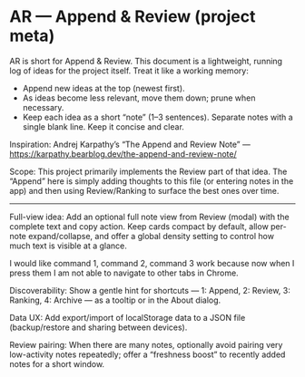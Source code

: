 # AR — Append & Review (project meta)

AR is short for Append & Review. This document is a lightweight, running log of ideas for the project itself. Treat it like a working memory:

- Append new ideas at the top (newest first).
- As ideas become less relevant, move them down; prune when necessary.
- Keep each idea as a short “note” (1–3 sentences). Separate notes with a single blank line. Keep it concise and clear.

Inspiration: Andrej Karpathy’s “The Append and Review Note” — https://karpathy.bearblog.dev/the-append-and-review-note/

Scope: This project primarily implements the Review part of that idea. The “Append” here is simply adding thoughts to this file (or entering notes in the app) and then using Review/Ranking to surface the best ones over time.

---

Full-view idea: Add an optional full note view from Review (modal) with the complete text and copy action. Keep cards compact by default, allow per-note expand/collapse, and offer a global density setting to control how much text is visible at a glance.

I would like command 1, command 2, command 3 work because now when I press them I am not able to navigate to other tabs in Chrome. 

Discoverability: Show a gentle hint for shortcuts — 1: Append, 2: Review, 3: Ranking, 4: Archive — as a tooltip or in the About dialog.

Data UX: Add export/import of localStorage data to a JSON file (backup/restore and sharing between devices).

Review pairing: When there are many notes, optionally avoid pairing very low-activity notes repeatedly; offer a “freshness boost” to recently added notes for a short window.
